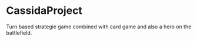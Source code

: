 # CassidaProject
Turn based strategie game combined with card game and also a hero on the battlefield.
